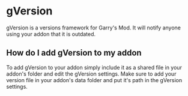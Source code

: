 gVersion
========
gVersion is a versions framework for Garry's Mod. It will notify anyone using your addon that it is outdated.

How do I add gVersion to my addon
---------------------------------
To add gVersion to your addon simply include it as a shared file in your addon's folder and edit the gVersion settings. Make sure to add your version file in your addon's data folder and put it's path in the gVersion settings.